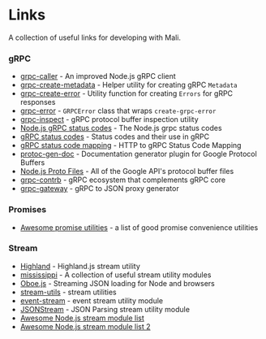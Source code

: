 # Links

A collection of useful links for developing with Mali.

### gRPC

* [grpc-caller](https://github.com/bojand/grpc-caller) - An improved Node.js gRPC client
* [grpc-create-metadata](https://github.com/bojand/grpc-create-metadata) - Helper utility for creating gRPC `Metadata`
* [grpc-create-error](https://github.com/bojand/grpc-create-error) - Utility function for creating `Errors` for gRPC responses
* [grpc-error](https://github.com/bojand/grpc-error) - `GRPCError` class that wraps `create-grpc-error`
* [grpc-inspect](https://github.com/bojand/grpc-inspect) - gRPC protocol buffer inspection utility
* [Node.js gRPC status codes](https://grpc.io/grpc/node/grpc.html) - The Node.js grpc status codes
* [gRPC status codes](https://github.com/grpc/grpc/blob/master/doc/statuscodes.md) - Status codes and their use in gRPC
* [gRPC status code mapping](https://github.com/grpc/grpc/blob/master/doc/statuscodes.md) - HTTP to gRPC Status Code Mapping
* [protoc-gen-doc](https://github.com/pseudomuto/protoc-gen-doc) - Documentation generator plugin for Google Protocol Buffers
* [Node.js Proto Files](https://github.com/googleapis/nodejs-proto-files) - All of the Google API's protocol buffer files
* [grpc-contrb](https://github.com/grpc/grpc-contrib) - gRPC ecosystem that complements gRPC core
* [grpc-gateway](https://github.com/grpc-ecosystem/grpc-gateway) - gRPC to JSON proxy generator

### Promises

* [Awesome promise utilities](https://github.com/wbinnssmith/awesome-promises#convenience-utilities) - a list of good promise convenience utilities

### Stream

* [Highland](http://highlandjs.org) - Highland.js stream utility
* [mississippi](https://github.com/maxogden/mississippi) - A collection of useful stream utility modules
* [Oboe.js](http://oboejs.com) - Streaming JSON loading for Node and browsers
* [stream-utils](https://github.com/stream-utils) - stream utilities
* [event-stream](https://github.com/dominictarr/event-stream) - event stream utility module
* [JSONStream](https://github.com/dominictarr/JSONStream) - JSON Parsing stream utility module
* [Awesome Node.js stream module list](https://github.com/sindresorhus/awesome-nodejs#streams)
* [Awesome Node.js stream module list 2](https://github.com/thejmazz/awesome-nodejs-streams)
